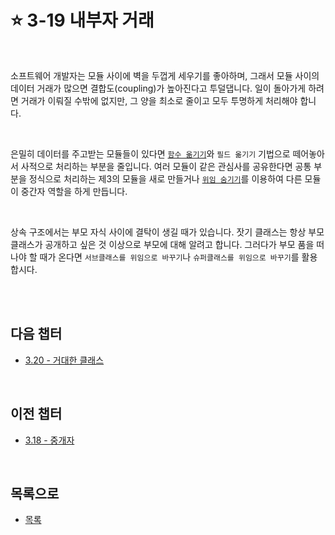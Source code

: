 # :star: 3-19 내부자 거래

<br>

소프트웨어 개발자는 모듈 사이에 벽을 두껍게 세우기를 좋아하며, 그래서 모듈 사이의 데이터 거래가 많으면 결합도(coupling)가 높아진다고 투덜댑니다. 일이 돌아가게 하려면 거래가 이뤄질 수밖에 없지만, 그 양을 최소로 줄이고 모두 투명하게 처리해야 합니다.

<br>

은밀히 데이터를 주고받는 모듈들이 있다면 [`함수 옮기기`](https://github.com/Esoolgnah/Summary_of_Refactoring_2nd_Edition/blob/main/Notes/08_기능_이동/08_01_함수_옮기기.md)와 `필드 옮기기` 기법으로 떼어놓아서 사적으로 처리하는 부분을 줄입니다. 여러 모듈이 같은 관심사를 공유한다면 공통 부분을 정식으로 처리하는 제3의 모듈을 새로 만들거나 [`위임 숨기기`](https://github.com/Esoolgnah/Summary_of_Refactoring_2nd_Edition/blob/main/Notes/07_캡슐화/07_07_위임_숨기기.md)를 이용하여 다른 모듈이 중간자 역할을 하게 만듭니다.

<br>

상속 구조에서는 부모 자식 사이에 결탁이 생길 때가 있습니다. 잣기 클래스는 항상 부모 클래스가 공개하고 싶은 것 이상으로 부모에 대해 알려고 합니다. 그러다가 부모 품을 떠나야 할 때가 온다면 `서브클래스를 위임으로 바꾸기`나 `슈퍼클래스를 위임으로 바꾸기`를 활용합시다.

<br>

<br>

## 다음 챕터

- [3.20 - 거대한 클래스](https://github.com/Esoolgnah/Summary_of_Refactoring_2nd_Edition/blob/main/Notes/03_코드에서_나는_악취/03_20_거대한_클래스.md)

<br>

## 이전 챕터

- [3.18 - 중개자](https://github.com/Esoolgnah/Summary_of_Refactoring_2nd_Edition/blob/main/Notes/03_코드에서_나는_악취/03_18_중개자.md)

<br>

## 목록으로

- [목록](https://github.com/Esoolgnah/Summary_of_Refactoring_2nd_Edition/blob/main/Notes/03_코드에서_나는_악취/03_00_코드에서_나는_악취.md)
